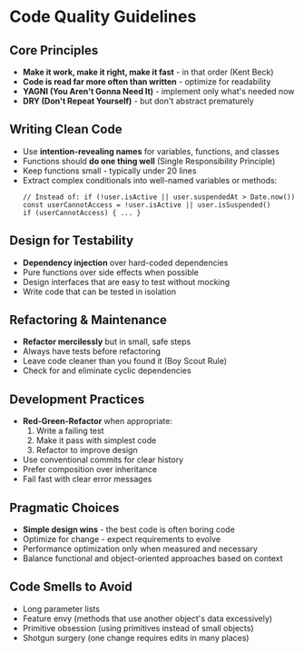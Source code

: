 # Code Quality Guidelines

## Core Principles
- **Make it work, make it right, make it fast** - in that order (Kent Beck)
- **Code is read far more often than written** - optimize for readability
- **YAGNI (You Aren't Gonna Need It)** - implement only what's needed now
- **DRY (Don't Repeat Yourself)** - but don't abstract prematurely

## Writing Clean Code
- Use **intention-revealing names** for variables, functions, and classes
- Functions should **do one thing well** (Single Responsibility Principle)
- Keep functions small - typically under 20 lines
- Extract complex conditionals into well-named variables or methods:
  ```
  // Instead of: if (!user.isActive || user.suspendedAt > Date.now())
  const userCannotAccess = !user.isActive || user.isSuspended()
  if (userCannotAccess) { ... }
  ```

## Design for Testability
- **Dependency injection** over hard-coded dependencies
- Pure functions over side effects when possible
- Design interfaces that are easy to test without mocking
- Write code that can be tested in isolation

## Refactoring & Maintenance
- **Refactor mercilessly** but in small, safe steps
- Always have tests before refactoring
- Leave code cleaner than you found it (Boy Scout Rule)
- Check for and eliminate cyclic dependencies

## Development Practices
- **Red-Green-Refactor** when appropriate:
  1. Write a failing test
  2. Make it pass with simplest code
  3. Refactor to improve design
- Use conventional commits for clear history
- Prefer composition over inheritance
- Fail fast with clear error messages

## Pragmatic Choices
- **Simple design wins** - the best code is often boring code
- Optimize for change - expect requirements to evolve
- Performance optimization only when measured and necessary
- Balance functional and object-oriented approaches based on context

## Code Smells to Avoid
- Long parameter lists
- Feature envy (methods that use another object's data excessively)
- Primitive obsession (using primitives instead of small objects)
- Shotgun surgery (one change requires edits in many places)